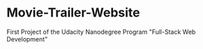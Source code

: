 # Movie-Trailer-Website
First Project of the Udacity Nanodegree Program "Full-Stack Web Development"
